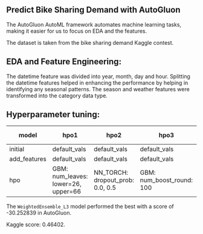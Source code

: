 ## Predict Bike Sharing Demand with AutoGluon

The AutoGluon AutoML framework automates machine learning tasks, making it easier for us to focus on EDA and the features.

The dataset is taken from the bike sharing demand Kaggle contest.

## EDA and Feature Engineering:

The datetime feature was divided into year, month, day and hour. Splitting the datetime features helped in enhancing the performance by helping in identifying any seasonal patterns. The season and weather features were transformed into the category data type.


## Hyperparameter tuning:
|model|hpo1|hpo2|hpo3|kaggle score|
|--|--|--|--|--|
|initial|default_vals|default_vals|default_vals|1.80501|
|add_features|default_vals|default_vals|default_vals|0.68289|
|hpo|GBM: num_leaves: lower=26, upper=66|NN_TORCH: dropout_prob: 0.0, 0.5|GBM: num_boost_round: 100|0.46402|


The `WeightedEnsemble_L3` model performed the best with a score of -30.252839 in AutoGluon.

Kaggle score: 0.46402.

